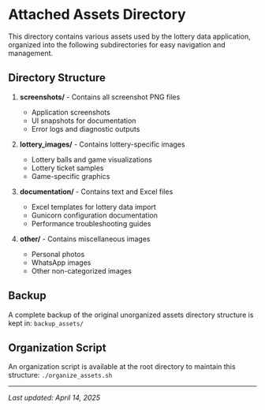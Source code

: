 # Attached Assets Directory

This directory contains various assets used by the lottery data application, organized into the following subdirectories for easy navigation and management.

## Directory Structure

1. **screenshots/** - Contains all screenshot PNG files
   * Application screenshots
   * UI snapshots for documentation
   * Error logs and diagnostic outputs

2. **lottery_images/** - Contains lottery-specific images
   * Lottery balls and game visualizations
   * Lottery ticket samples
   * Game-specific graphics

3. **documentation/** - Contains text and Excel files
   * Excel templates for lottery data import
   * Gunicorn configuration documentation
   * Performance troubleshooting guides

4. **other/** - Contains miscellaneous images
   * Personal photos
   * WhatsApp images
   * Other non-categorized images

## Backup

A complete backup of the original unorganized assets directory structure is kept in:
`backup_assets/`

## Organization Script

An organization script is available at the root directory to maintain this structure:
`./organize_assets.sh`

---

*Last updated: April 14, 2025*